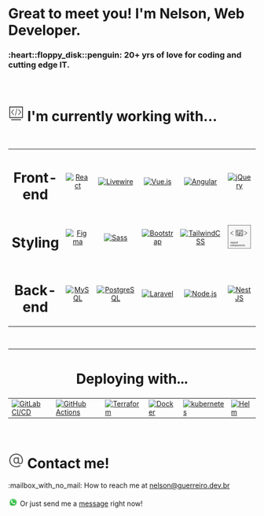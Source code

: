 <h1>Great to meet you! I'm Nelson, Web Developer.</h1>
<h3>:heart::floppy_disk::penguin: 20+ yrs of love for coding and cutting edge IT.</h3>
<br>
<h1>
    <img width="32" height="32" src="https://github.com/deltemp/repo/blob/main/svg/terminal.svg">
    I'm currently working with...
</h1>
<br>
<table border="0" cellspacing="10" cellpadding="10">
    <tbody>
        <tr align="center">
            <td>
                <h1>Front-end</h1>
            </td>
            <td>
                <a target="_blank" href="https://react.dev/reference/react">
                    <img
                        width="48"
                        height="48"
                        src="https://cdn.jsdelivr.net/gh/devicons/devicon/icons/react/react-original.svg"
                        alt="React"
                        title="React"
                    >
                </a>
            </td>
            <td>
                <a target="_blank" href="https://laravel-livewire.com/docs/">
                    <img
                        width="48"
                        height="48"
                        src="https://cdn.jsdelivr.net/gh/devicons/devicon@latest/icons/livewire/livewire-original-wordmark.svg"
                        alt="Livewire"
                        title="Livewire"
                    >
                </a>
            </td>
            <td>
                <a target="_blank" href="https://vuejs.org/guide/introduction.html">
                    <img
                        width="48"
                        height="48"
                        src="https://cdn.jsdelivr.net/gh/devicons/devicon/icons/vuejs/vuejs-original.svg"
                        alt="Vue.js"
                        title="Vue.js"
                    >
                </a>
            </td>
            <td>
                <a target="_blank" href="https://angular.io/docs">
                    <img
                        width="48"
                        height="48"
                        src="https://cdn.jsdelivr.net/gh/devicons/devicon/icons/angularjs/angularjs-original.svg"
                        alt="Angular"
                        title="Angular"
                    >
                </a>
            </td>
            <td>
                <a target="_blank" href="https://api.jquery.com/">
                    <img
                        width="48"
                        height="48"
                        src="https://cdn.jsdelivr.net/gh/devicons/devicon/icons/jquery/jquery-original.svg"
                        alt="jQuery"
                        title="jQuery"
                    >
                </a>
            </td>
            <td rowspan="3">
                <a href="https://github.com/anuraghazra/github-readme-stats" target="_blank" rel="noopener noreferrer">
                    <img src="https://github-readme-stats-git-master-deltemps-projects.vercel.app/api/top-langs/?username=deltemp&langs_count=10" alt="Top Languages" title="Top Languages">
                </a>
            </td>
        </tr>
        <tr align="center">
            <td>
                <h1>Styling</h1>
            </td>
            <td>
                <a target="_blank" href="https://www.figma.com">
                    <img
                        width="48"
                        height="48"
                        src="https://cdn.jsdelivr.net/gh/devicons/devicon/icons/figma/figma-original.svg"
                        alt="Figma"
                        title="Figma"
                    >
                </a>
            </td>
            <td>
                <a target="_blank" href="https://sass-lang.com/documentation/">
                    <img
                        width="48"
                        height="48"
                        src="https://cdn.jsdelivr.net/gh/devicons/devicon/icons/sass/sass-original.svg"
                        alt="Sass"
                        title="Sass"
                    >
                </a>
            </td>
            <td>
                <a target="_blank" href="https://getbootstrap.com/docs/5.3/getting-started/introduction/">
                    <img
                        width="48"
                        height="48"
                        src="https://cdn.jsdelivr.net/gh/devicons/devicon/icons/bootstrap/bootstrap-original.svg"
                        alt="Bootstrap"
                        title="Bootstrap"
                    >
                </a>
            </td>
            <td>
                <a target="_blank" href="https://tailwindcss.com/docs">
                    <img
                        width="48"
                        height="48"
                        src="https://cdn.jsdelivr.net/gh/devicons/devicon@latest/icons/tailwindcss/tailwindcss-original.svg"
                        alt="TailwindCSS"
                        title="TailwindCSS"
                    >
                </a>
            </td>
            <td>
                <a target="_blank" href="https://styled-components.com/docs">
                    <img
                        width="48"
                        height="48"
                        src="https://github.com/deltemp/repo/blob/main/svg/styled-components-1.svg"
                        alt="styled components"
                        title="styled components"
                    >
                </a>
            </td>
        </tr>
        <tr align="center">
            <td>
                <h1>Back-end</h1>
            </td>
            <td>
                <a target="_blank" href="https://dev.mysql.com/doc/">
                    <img
                        width="48"
                        height="48"
                        src="https://cdn.jsdelivr.net/gh/devicons/devicon@latest/icons/mysql/mysql-original-wordmark.svg"
                        alt="MySQL"
                        title="MySQL"
                    >
                </a>
            </td>
            <td>
                <a target="_blank" href="https://www.postgresql.org/docs/">
                    <img
                        width="48"
                        height="48"
                        src="https://cdn.jsdelivr.net/gh/devicons/devicon@latest/icons/postgresql/postgresql-original-wordmark.svg"
                        alt="PostgreSQL"
                        title="PostgreSQL"
                    >
                </a>
            </td>
            <td>
                <a target="_blank" href="https://laravel.com/docs/10.x">
                    <img
                        width="48"
                        height="48"
                        src="https://cdn.jsdelivr.net/gh/devicons/devicon@latest/icons/laravel/laravel-original-wordmark.svg"
                        alt="Laravel"
                        title="Laravel"
                    >
                </a>
            </td>
            <td>
                <a target="_blank" href="https://nodejs.org/en/docs">
                    <img
                        width="48"
                        height="48"
                        src="https://cdn.jsdelivr.net/gh/devicons/devicon@latest/icons/nodejs/nodejs-original-wordmark.svg"
                        alt="Node.js"
                        title="Node.js"
                    >
                </a>
            </td>
            <td>
                <a target="_blank" href="https://docs.nestjs.com/">
                    <img
                        width="48"
                        height="48"
                        src="https://cdn.jsdelivr.net/gh/devicons/devicon@latest/icons/nestjs/nestjs-original-wordmark.svg"
                        alt="NestJS"
                        title="NestJS"
                    >
                </a>
            </td>
        </tr>
    </tbody>
</table>
<br>
<table border="0" cellspacing="10" cellpadding="10">
    <thead>
        <tr>
            <th colspan="6">
                <h1>Deploying with...</h1>
            </th>
        </tr>
    </thead>
    <tbody>
        <tr>
            <td>
                <a target="_blank" href="https://gitlab.com/">
                    <img
                        width="48"
                        height="48"
                        alt="GitLab CI/CD"
                        title="GitLab CI/CD"
                        src="https://cdn.jsdelivr.net/gh/devicons/devicon@latest/icons/gitlab/gitlab-original-wordmark.svg"
                    >
                </a>
            </td>
            <td>
                <a target="_blank" href="https://github.com">
                    <img
                        width="48"
                        height="48"
                        alt="GitHub Actions"
                        title="GitHub Actions"
                        src="https://cdn.jsdelivr.net/gh/devicons/devicon@latest/icons/github/github-original-wordmark.svg"
                    >
                </a>
            </td>
            <td>
                <a target="_blank" href="https://developer.hashicorp.com/terraform">
                    <img
                        width="48"
                        height="48"
                        alt="Terraform"
                        title="Terraform"
                        src="https://cdn.jsdelivr.net/gh/devicons/devicon@latest/icons/terraform/terraform-original-wordmark.svg"
                    >
                </a>
            </td>
            <td>
                <a target="_blank" href="https://www.docker.com">
                    <img
                        width="48"
                        height="48"
                        alt="Docker"
                        title="Docker"
                        src="https://cdn.jsdelivr.net/gh/devicons/devicon@latest/icons/docker/docker-original-wordmark.svg"
                    >
                </a>
            </td>
            <td>
                <a target="_blank" href="https://kubernetes.io/docs/home/">
                    <img
                        width="48"
                        height="48"
                        alt="kubernetes"
                        title="kubernetes"
                        src="https://cdn.jsdelivr.net/gh/devicons/devicon@latest/icons/kubernetes/kubernetes-original-wordmark.svg"
                    >
                </a>
            </td>
            <td>
                <a target="_blank" href="https://helm.sh/docs/">
                    <img
                        width="48"
                        height="48"
                        src="https://cdn.jsdelivr.net/gh/devicons/devicon@latest/icons/helm/helm-original.svg"
                        alt="Helm"
                        title="Helm"
                    >
                </a>
            </td>
        </tr>
    </tbody>
</table>
<br>
<h1>
    <img width="32" height="32" src="https://github.com/deltemp/repo/blob/main/svg/at.svg">
    Contact me!
</h1>
<p align="left">
    :mailbox_with_no_mail: How to reach me at
    <a target="_blank" href="mailto:nelson@guerreiro.dev.br">nelson@guerreiro.dev.br</a>
</p>
<p align="left">
    <img width="20" height="20" src="https://github.com/deltemp/repo/blob/main/svg/whatsapp.svg">
    Or just send me a
    <a target="_blank" href="https://wa.me/5514998651969?text=Hi%21%20I%27ve%20found%20you%20on%20GitHub%21">message</a>
    right now!
</p>
